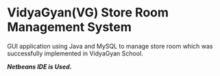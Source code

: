 # VidyaGyan(VG) Store Room Management System

GUI application using Java and MySQL to manage store room which was successfully implemented in VidyaGyan School.

***Netbeans IDE is Used.***
